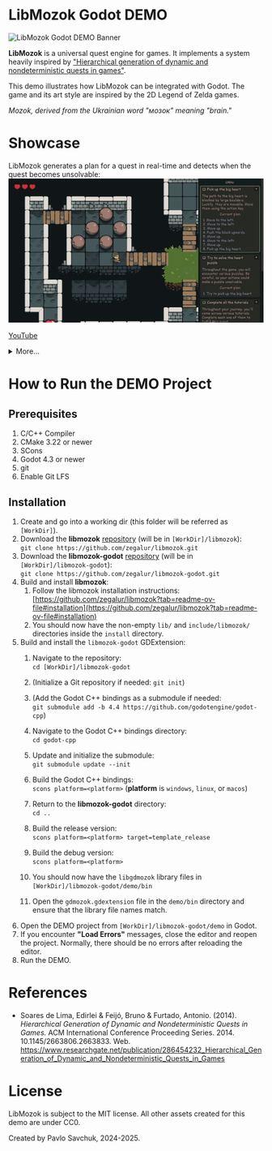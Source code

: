# LibMozok Godot DEMO

![LibMozok Godot DEMO Banner](docs/imgs/godot-demo-banner.png)

**LibMozok** is a universal quest engine for games. It implements a system heavily inspired by ["Hierarchical generation of dynamic and nondeterministic quests in games"](https://www.researchgate.net/publication/286454232_Hierarchical_Generation_of_Dynamic_and_Nondeterministic_Quests_in_Games).

This demo illustrates how LibMozok can be integrated with Godot. 
The game and its art style are inspired by the 2D Legend of Zelda games.

*Mozok, derived from the Ukrainian word "мозок" meaning "brain."*

# Showcase

LibMozok generates a plan for a quest in real-time and detects when the quest becomes unsolvable:<br />
![DEMO-Gif-01](docs/imgs/demo-01.gif)

[YouTube](https://www.youtube.com/watch?v=g42drEw9XuY)

<details>
    <summary>More...</summary>
    The same quest, but successfully solved this time:<br />
    <img src="docs/imgs/demo-02.gif" alt="DEMO-Gif-02" />
    From the demo:
    <img src="docs/imgs/dialogue-tst.gif" alt="DEMO-Gif-03" />
    <img src="docs/imgs/chicken-pinball.gif" alt="DEMO-Gif-04" />
    <img src="docs/imgs/heart-trial.gif" alt="DEMO-Gif-05" />
</details>


# How to Run the DEMO Project

## Prerequisites

1. C/C++ Compiler
2. CMake 3.22 or newer
3. SCons
4. Godot 4.3 or newer
5. git
6. Enable Git LFS

## Installation

1. Create and go into a working dir (this folder will be referred as `[WorkDir]`).
2. Download the **libmozok** [repository](https://github.com/zegalur/libmozok) (will be in `[WorkDir]/libmozok`):<br />
`git clone https://github.com/zegalur/libmozok.git`
3. Download the **libmozok-godot** [repository](https://github.com/zegalur/libmozok-godot) (will be in `[WorkDir]/libmozok-godot`):<br />
`git clone https://github.com/zegalur/libmozok-godot.git`
4. Build and install **libmozok**:
    1. Follow the libmozok installation instructions:<br />
    [https://github.com/zegalur/libmozok?tab=readme-ov-file#installation](https://github.com/zegalur/libmozok?tab=readme-ov-file#installation)
    2. You should now have the non-empty `lib/` and `include/libmozok/` directories inside the `install` directory.
6. Build and install the `libmozok-godot` GDExtension:
    1. Navigate to the repository:<br /> 
    `cd [WorkDir]/libmozok-godot`

    2. (Initialize a Git repository if needed: `git init`)

    3. (Add the Godot C++ bindings as a submodule if needed:<br /> 
    `git submodule add -b 4.4 https://github.com/godotengine/godot-cpp`)

    4. Navigate to the Godot C++ bindings directory:<br /> 
    `cd godot-cpp`

    5. Update and initialize the submodule:<br />
    `git submodule update --init`

    6. Build the Godot C++ bindings: <br /> 
    `scons platform=<platform>` (**platform** is `windows`, `linux`, or `macos`)

    7. Return to the **libmozok-godot** directory: <br>
    `cd ..`

    8. Build the release version: <br />
    `scons platform=<platform> target=template_release`

    9. Build the debug version: <br />
    `scons platform=<platform>`

    10. You should now have the `libgdmozok` library files in `[WorkDir]/libmozok-godot/demo/bin`
    
    11. Open the `gdmozok.gdextension` file in the `demo/bin` directory and ensure that the library file names match.
7. Open the DEMO project from `[WorkDir]/libmozok-godot/demo` in Godot. 
8. If you encounter **"Load Errors"** messages, close the editor and reopen the project. Normally, there should be no errors after reloading the editor.
9. Run the DEMO.

# References

* Soares de Lima, Edirlei & Feijó, Bruno & Furtado, Antonio. (2014). *Hierarchical Generation of Dynamic and Nondeterministic Quests in Games.* ACM International Conference Proceeding Series. 2014. 10.1145/2663806.2663833. Web. https://www.researchgate.net/publication/286454232_Hierarchical_Generation_of_Dynamic_and_Nondeterministic_Quests_in_Games

# License

LibMozok is subject to the MIT license. 
All other assets created for this demo are under CC0.

Created by Pavlo Savchuk, 2024-2025.
